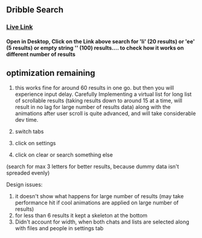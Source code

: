 ## Dribble Search

### [Live Link](https://dots-search.vercel.app/)

#### Open in Desktop, Click on the Link above search for 'li' (20 results) or 'ee' (5 results) or empty string '' (100) results.... to check how it works on different number of results

## optimization remaining

1. this works fine for around 60 results in one go. but then you will experience input delay. Carefully Implementing a virtual list for long list of scrollable results (taking results down to around 15 at a time, will result in no lag for large number of results data) along with the animations after user scroll is quite advanced, and will take considerable dev time.

1. switch tabs
1. click on settings
1. click on clear or search something else

(search for max 3 letters for better results, because dummy data isn't spreaded evenly)

Design issues:

1. it doesn't show what happens for large number of results (may take performance hit if cool animations are applied on large number of results)
2. for less than 6 results it kept a skeleton at the bottom
3. Didn't account for width, when both chats and lists are selected along with files and people in settings tab
